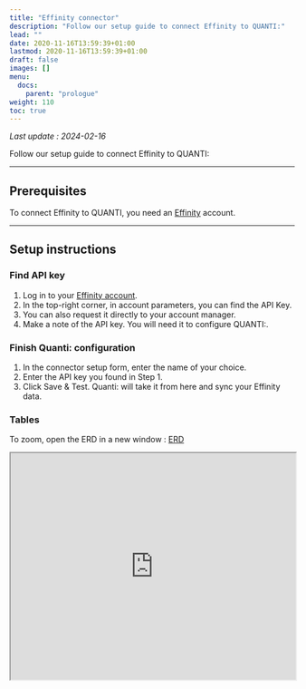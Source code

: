 ```yaml
---
title: "Effinity connector"
description: "Follow our setup guide to connect Effinity to QUANTI:"
lead: ""
date: 2020-11-16T13:59:39+01:00
lastmod: 2020-11-16T13:59:39+01:00
draft: false
images: []
menu:
  docs:
    parent: "prologue"
weight: 110
toc: true
---
```


*Last update : 2024-02-16*

Follow our setup guide to connect Effinity to QUANTI:

* * * * *

Prerequisites
----------------------------------------------------------------------------------------------------------------------------------------------------

To connect Effinity to QUANTI, you need an [Effinity](https://www.effinity.fr/) account.

* * * * *

Setup instructions
-------------------------------------------------------------------------------------------------------------------------------------------------------------

### Find API key

1.  Log in to your [Effinity account](https://sso.effinity.fr/auth/sign/affilieur?lg=fr).
2.  In the top-right corner, in account parameters, you can find the API Key.
3.  You can also request it directly to your account manager.
4.  Make a note of the API key. You will need it to configure QUANTI:.

### Finish Quanti: configuration

1.  In the connector setup form, enter the name of your choice.
2.  Enter the API key you found in Step 1.
3.  Click Save & Test. Quanti: will take it from here and sync your Effinity data.

### Tables

To zoom, open the ERD in a new window : <a href='https://dbdiagram.io/e/65577c543be149578735ccf9/65cf2b18ac844320ae4a3ed6' target='_blank'>ERD</a>
<iframe width='100%' height="400" src='https://dbdiagram.io/e/65577c543be149578735ccf9/65cf2b18ac844320ae4a3ed6'> </iframe>